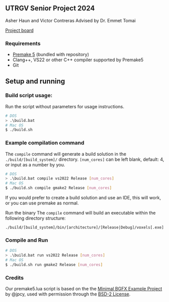 ## UTRGV Senior Project 2024
Asher Haun and Victor Contreras
Advised by Dr. Emmet Tomai

[Project board](https://github.com/orgs/UTRGV-CS-Projects/projects/2?query=sort%3Aupdated-desc+is%3Aopen)

### Requirements
- [Premake 5](https://premake.github.io/) (bundled with repository)
- Clang++, VS22 or other C++ compiler supported by Premake5
- Git

## Setup and running

### Build script usage:
Run the script without parameters for usage instructions.
```sh
# DOS
> .\build.bat
# Mac OS
$ ./build.sh
```

### Example compilation command
The `compile` command will generate a build solution in the `./build/[build_system]/` directory.
`[num_cores]` can be left blank, default: 4, or input as a number by you.
```sh
# DOS
> .\build.bat compile vs2022 Release [num_cores]
# Mac OS
$ ./build.sh compile gmake2 Release [num_cores]
```
If you would prefer to create a build solution and use an IDE, this will work, or you can use premake as normal.

Run the binary
The `compile` command will build an executable within the following directory structure:
```
./build/[build_system]/bin/[architecture]/[Release|Debug]/voxels[.exe]
```

### Compile and Run
```sh
# DOS
> .\build.bat run vs2022 Release [num_cores]
# Mac OS
$ ./build.sh run gmake2 Release [num_cores]
```

### Credits
Our premake5.lua script is based on the the [Minimal BGFX Example Project](https://github.com/jpcy/bgfx-minimal-example) by @jpcy, used with permission through the [BSD-2 License](https://bkaradzic.github.io/bgfx/license.html).


